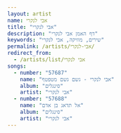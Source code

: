 ```yaml
---
layout: artist
name: אבי לנקרי
title: "אבי לנקרי"
description: "דף האמן אבי לנקרי"
keywords: "שירים, מוזיקה, אבי לנקרי"
permalink: /artists/אבי-לנקרי/
redirect_from:
  - /artists/list/אבי לנקרי
songs:
  - number: "57687"
    name: "אבי לנקרי - גשם גשם מטפטף"
    album: "סינגלים"
    artist: "אבי לנקרי"
  - number: "57688"
    name: "אל תדאג בן אדם"
    album: "סינגלים"
    artist: "אבי לנקרי"
---
```

